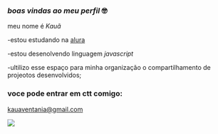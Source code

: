 ### *_boas vindas ao meu perfil_* 🤓 

meu nome é *Kauã*

-estou estudando na [alura](https://www.alura.com.br/)

-estou desenolvendo linguagem _javascript_

-ultilizo esse espaço para minha organização o compartilhamento de projeotos desenvolvidos;
### voce pode entrar em ctt comigo:

kauaventania@gmail.com


![](https://media.tenor.com/-OeTzBU0aZkAAAAi/parrot-minecraft.gif) 
